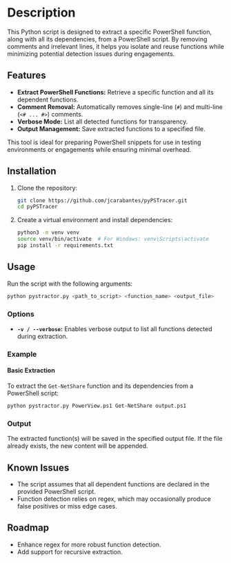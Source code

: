 # Description

This Python script is designed to extract a specific PowerShell function, along with all its dependencies, from a PowerShell script. By removing comments and irrelevant lines, it helps you isolate and reuse functions while minimizing potential detection issues during engagements.

## Features

- **Extract PowerShell Functions:** Retrieve a specific function and all its dependent functions.
- **Comment Removal:** Automatically removes single-line (`#`) and multi-line (`<# ... #>`) comments.
- **Verbose Mode:** List all detected functions for transparency.
- **Output Management:** Save extracted functions to a specified file.

This tool is ideal for preparing PowerShell snippets for use in testing environments or engagements while ensuring minimal overhead.

## Installation

1. Clone the repository:
   ```bash
   git clone https://github.com/jcarabantes/pyPSTracer.git
   cd pyPSTracer
   ```

2. Create a virtual environment and install dependencies:
   ```bash
   python3 -m venv venv
   source venv/bin/activate  # For Windows: venv\Scripts\activate
   pip install -r requirements.txt
   ```

## Usage

Run the script with the following arguments:

```bash
python pystractor.py <path_to_script> <function_name> <output_file>
```

### Options

- **`-v / --verbose`:** Enables verbose output to list all functions detected during extraction.

### Example

#### Basic Extraction
To extract the `Get-NetShare` function and its dependencies from a PowerShell script:

```bash
python pystractor.py PowerView.ps1 Get-NetShare output.ps1
```

### Output

The extracted function(s) will be saved in the specified output file. If the file already exists, the new content will be appended.

## Known Issues

- The script assumes that all dependent functions are declared in the provided PowerShell script.
- Function detection relies on regex, which may occasionally produce false positives or miss edge cases.

## Roadmap

- Enhance regex for more robust function detection.
- Add support for recursive extraction.
